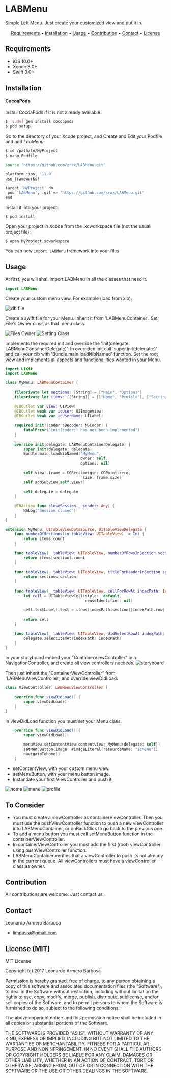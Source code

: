 # LABMenu

Simple Left Menu. Just create your customized view and put it in.

<p align="center">
    <a href="#requirements">Requirements</a> • <a href="#installation">Installation</a> • <a href="#usage">Usage</a> • <a href="#contribution">Contribution</a> • <a href="#contact">Contact</a> • <a href="#license-mit">License</a>
</p>

## Requirements

- iOS 10.0+
- Xcode 8.0+
- Swift 3.0+

## Installation

#### CocoaPods

Install CocoaPods if it is not already available:

``` bash
$ [sudo] gem install cocoapods
$ pod setup
```
Go to the directory of your Xcode project, and Create and Edit your Podfile and add _LabMenu_:

``` bash
$ cd /path/to/MyProject
$ nano Podfile

source 'https://github.com/xrax/LABMenu.git'

platform :ios, '11.0'
use_frameworks!

target 'MyProject' do
 pod 'LABMenu', :git => 'https://github.com/xrax/LABMenu.git'
end
```

Install it into your project:

``` bash
$ pod install
```

Open your project in Xcode from the .xcworkspace file (not the usual project file):

``` bash
$ open MyProject.xcworkspace
```

You can now `import LABMenu` framework into your files.

## Usage

At first, you will shall import LABMenu in all the classes that need it.

```swift
import LABMenu
```

Create your custom menu view. For example (load from xib):

![xib file](https://github.com/xrax/LABMenu/blob/master/MenuView.png)

Create a swift file for your Menu. Inherit it from 'LABMenuContainer'. Set File's Owner class as that menu class.

![Files Owner](https://github.com/xrax/LABMenu/blob/master/FilesOwner.png)
![Setting Class](https://github.com/xrax/LABMenu/blob/master/SettingClass.png)

Implements the required init and override the 'init(delegate: LABMenuContainerDelegate)'. In overriden init call 'super.init(delegate:)' and call your xib with 'Bundle.main.loadNibNamed' function. Set the root view and implements all aspects and functionallities wanted in your Menu.
```swift
import UIKit
import LABMenu

class MyMenu: LABMenuContainer {
    
    fileprivate let sections: [String] = ["Main", "Options"]
    fileprivate let items: [[String]] = [["Home", "Profile"], ["Settings", "Options"]]
    
    @IBOutlet var view: UIView!
    @IBOutlet weak var icUser: UIImageView!
    @IBOutlet weak var icUserName: UILabel!
    
    required init?(coder aDecoder: NSCoder) {
        fatalError("init(coder:) has not been implemented")
    }
    
    override init(delegate: LABMenuContainerDelegate) {
        super.init(delegate: delegate)
        Bundle.main.loadNibNamed("MyMenu",
                                 owner: self,
                                 options: nil)
        
        self.view!.frame = CGRect(origin: CGPoint.zero,
                                  size: frame.size)
        self.addSubview(self.view!)
        
        self.delegate = delegate
    }
    
    @IBAction func closeSession(_ sender: Any) {
        NSLog("Session closed")
    }
}

extension MyMenu: UITableViewDataSource, UITableViewDelegate {
    func numberOfSections(in tableView: UITableView) -> Int {
        return items.count
    }
    
    func tableView(_ tableView: UITableView, numberOfRowsInSection section: Int) -> Int {
        return items[section].count
    }
    
    func tableView(_ tableView: UITableView, titleForHeaderInSection section: Int) -> String? {
        return sections[section]
    }
    
    func tableView(_ tableView: UITableView, cellForRowAt indexPath: IndexPath) -> UITableViewCell {
        let cell = UITableViewCell(style: .default,
                                   reuseIdentifier: nil)
        
        cell.textLabel!.text = items[indexPath.section][indexPath.row]
        
        return cell
    }
    
    func tableView(_ tableView: UITableView, didSelectRowAt indexPath: IndexPath) {
        delegate.selectItemAt(indexPath: indexPath)
    }
}
```

In your storyboard embed your "ContainerViewController" in a NavigationController, and create all view controllers neededs.
![storyboard](https://github.com/xrax/LABMenu/blob/master/storyboard.png)

Then just inherit the "ContainerViewController" from 'LABMenuViewController', and override viewDidLoad:

```swift
class ViewController: LABMenuViewController {

	override func viewDidLoad() {
        super.viewDidLoad()
    }
}
```

In viewDidLoad function you must set your Menu class: 

```swift
	override func viewDidLoad() {
        super.viewDidLoad()
        
        menuView.setContentView(contentView: MyMenu(delegate: self))
        setMenuButton(image: #imageLiteral(resourceName: "icMenu"))
        navigateToHome()
    }
```

- setContentView, with your custom menu view.
- setMenuButton, with your menu button image.
- Instantiate your first ViewController and push it.


![home](https://github.com/xrax/LABMenu/blob/master/HOME.png)
![menu](https://github.com/xrax/LABMenu/blob/master/MENU.png)
![profile](https://github.com/xrax/LABMenu/blob/master/PROFILE.png)


## To Consider

- You must create a viewController as containerViewController. Then you must use the pushViewController function to push a new viewController into LABMenuContainer, or onBackClick to go back to the previous one.
- To add a menu button you must call setMenuButton function in the containerViewController.
- In containerViewController you must add the first (root) viewController using pushViewController function.
- LABMenuContainer verifies that a viewController to push its not already in the current queue. All viewControllers must have a viewController class as owner.


## Contribution

All contributions are welcome. Just contact us.

## Contact

Leonardo Armero Barbosa
 - [limpusra@gmail.com](mailto:limpusra@gmail.com)

## License (MIT)

 MIT License

Copyright (c) 2017 Leonardo Armero Barbosa

Permission is hereby granted, free of charge, to any person obtaining a copy
of this software and associated documentation files (the "Software"), to deal
in the Software without restriction, including without limitation the rights
to use, copy, modify, merge, publish, distribute, sublicense, and/or sell
copies of the Software, and to permit persons to whom the Software is
furnished to do so, subject to the following conditions:

The above copyright notice and this permission notice shall be included in all
copies or substantial portions of the Software.

THE SOFTWARE IS PROVIDED "AS IS", WITHOUT WARRANTY OF ANY KIND, EXPRESS OR
IMPLIED, INCLUDING BUT NOT LIMITED TO THE WARRANTIES OF MERCHANTABILITY,
FITNESS FOR A PARTICULAR PURPOSE AND NONINFRINGEMENT. IN NO EVENT SHALL THE
AUTHORS OR COPYRIGHT HOLDERS BE LIABLE FOR ANY CLAIM, DAMAGES OR OTHER
LIABILITY, WHETHER IN AN ACTION OF CONTRACT, TORT OR OTHERWISE, ARISING FROM,
OUT OF OR IN CONNECTION WITH THE SOFTWARE OR THE USE OR OTHER DEALINGS IN THE
SOFTWARE.
